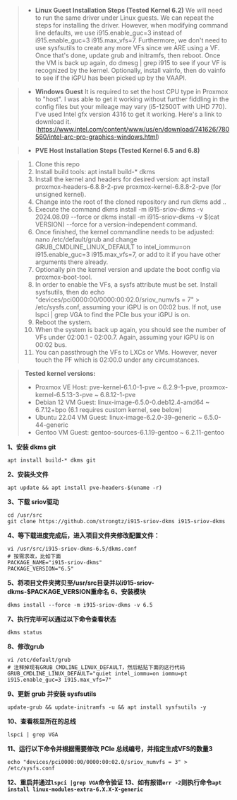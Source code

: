 >- **Linux Guest Installation Steps (Tested Kernel 6.2)**
We will need to run the same driver under Linux guests. We can repeat the steps for installing the driver. However, when modifying command line defaults, we use i915.enable_guc=3 instead of i915.enable_guc=3 i915.max_vfs=7. Furthermore, we don't need to use sysfsutils to create any more VFs since we ARE using a VF. Once that's done, update grub and initramfs, then reboot. Once the VM is back up again, do dmesg | grep i915 to see if your VF is recognized by the kernel. Optionally, install vainfo, then do vainfo to see if the iGPU has been picked up by the VAAPI.

>- **Windows Guest**
It is required to set the host CPU type in Proxmox to "host". I was able to get it working without further fiddling in the config files but your mileage may vary (i5-12500T with UHD 770). I've used Intel gfx version 4316 to get it working. Here's a link to download it. (https://www.intel.com/content/www/us/en/download/741626/780560/intel-arc-pro-graphics-windows.html)

>- **PVE Host Installation Steps (Tested Kernel 6.5 and 6.8)**

> 1. Clone this repo
> 1. Install build tools: apt install build-* dkms
> 1. Install the kernel and headers for desired version: apt install proxmox-headers-6.8.8-2-pve proxmox-kernel-6.8.8-2-pve (for unsigned kernel).
> 1. Change into the root of the cloned repository and run dkms add ..
> 1. Execute the command dkms install -m i915-sriov-dkms -v 2024.08.09 --force or dkms install -m i915-sriov-dkms -v $(cat VERSION) --force for a version-independent command.
> 1. Once finished, the kernel commandline needs to be adjusted: nano /etc/default/grub and change GRUB_CMDLINE_LINUX_DEFAULT to intel_iommu=on i915.enable_guc=3 i915.max_vfs=7, or add to it if you have other arguments there already.
>1. Optionally pin the kernel version and update the boot config via proxmox-boot-tool.
>1. In order to enable the VFs, a sysfs attribute must be set. Install sysfsutils, then do echo "devices/pci0000:00/0000:00:02.0/sriov_numvfs = 7" > /etc/sysfs.conf, assuming your iGPU is on 00:02 bus. If not, use lspci | grep VGA to find the PCIe bus your iGPU is on.
>1. Reboot the system.
>1. When the system is back up again, you should see the number of VFs under 02:00.1 - 02:00.7. Again, assuming your iGPU is on 00:02 bus.
>1. You can passthrough the VFs to LXCs or VMs. However, never touch the PF which is 02:00.0 under any circumstances.

>**Tested kernel versions:**
>- Proxmox VE Host: pve-kernel-6.1.0-1-pve ~ 6.2.9-1-pve, proxmox-kernel-6.5.13-3-pve ~ 6.8.12-1-pve
>- Debian 12 VM Guest: linux-image-6.5.0-0.deb12.4-amd64 ~ 6.7.12+bpo (6.1 requires custom kernel, see below)
>- Ubuntu 22.04 VM Guest: linux-image-6.2.0-39-generic ~ 6.5.0-44-generic
>- Gentoo VM Guest: gentoo-sources-6.1.19-gentoo ~ 6.2.11-gentoo

**1、安装 dkms git**
```
apt install build-* dkms git
```
**2、安装头文件**
```
apt update && apt install pve-headers-$(uname -r)
```
**3、下载 sriov驱动**
```
cd /usr/src
git clone https://github.com/strongtz/i915-sriov-dkms i915-sriov-dkms
```
**4、等下载进度完成后，进入项目文件夹修改配置文件：**
```
vi /usr/src/i915-sriov-dkms-6.5/dkms.conf
# 按需求改，比如下面
PACKAGE_NAME="i915-sriov-dkms"
PACKAGE_VERSION="6.5"
```
**5、将项目文件夹拷贝至/usr/src目录并以i915-sriov-dkms-$PACKAGE_VERSION重命名**
**6、安装模块**
```
dkms install --force -m i915-sriov-dkms -v 6.5
```
**7、执行完毕可以通过以下命令查看状态**
```
dkms status
```
**8、修改grub**
```
vi /etc/default/grub
# 注释掉现有GRUB_CMDLINE_LINUX_DEFAULT，然后粘贴下面的这行代码
GRUB_CMDLINE_LINUX_DEFAULT="quiet intel_iommu=on iommu=pt i915.enable_guc=3 i915.max_vfs=7"
```
**9、更新 grub 并安装 sysfsutils**
```
update-grub && update-initramfs -u && apt install sysfsutils -y
```
**10、查看核显所在的总线**
```
lspci | grep VGA
```
**11、运行以下命令并根据需要修改 PCIe 总线编号，并指定生成VFS的数量3**
```
echo "devices/pci0000:00/0000:00:02.0/sriov_numvfs = 3" > /etc/sysfs.conf
```
**12、重启并通过``lspci |grep VGA``命令验证**
**13、如有报错``err -2``则执行命令``apt install linux-modules-extra-6.X.X-X-generic``**